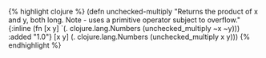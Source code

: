 {% highlight clojure %}
(defn unchecked-multiply
  "Returns the product of x and y, both long.
  Note - uses a primitive operator subject to overflow."
  {:inline (fn [x y] `(. clojure.lang.Numbers (unchecked_multiply ~x ~y)))
   :added "1.0"}
  [x y] (. clojure.lang.Numbers (unchecked_multiply x y)))
{% endhighlight %}
